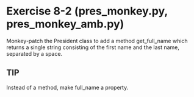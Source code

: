 # Exercise 8-2 (pres_monkey.py, pres_monkey_amb.py)

Monkey-patch the President class to add a method get_full_name which returns a single string consisting of the first name and the last name, separated by a space.

## TIP

Instead of a method, make full_name a property.

